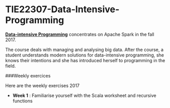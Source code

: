# TIE22307-Data-Intensive-Programming

[**Data-intensive Programming**](http://www.tut.fi/opinto-opas/wwwoppaat/opas2017-2018/perus/aineryhmat/Ohjelmistotekniikka/TIE-22307.html) concentrates on Apache Spark in the fall 2017.

The course deals with managing and analysing big data. After the course, a student understands modern solutions for data-intensive programming, she knows their intentions and she has introduced herself to programming in the field.


###Weekly exercices

Here are the weekly exercises 2017

* **Week 1** : Familiarise yourself with the Scala worksheet and recursive functions
